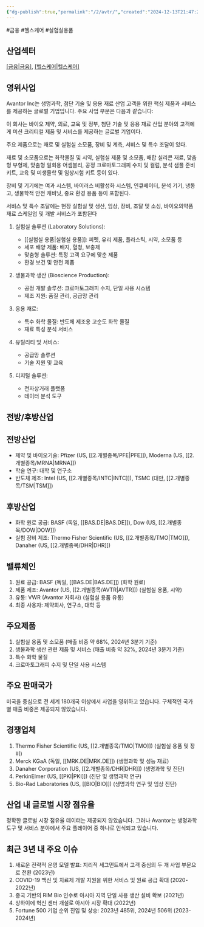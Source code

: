 ```yaml
---
{"dg-publish":true,"permalink":"/2/avtr/","created":"2024-12-13T21:47:21.512+09:00","updated":"2025-06-03T20:05:57.822+09:00"}
---
```


#금융 #헬스케어 #실험실용품

## 산업섹터

[[금융\|금융]](Financials), [[헬스케어\|헬스케어]](Healthcare)

## 영위사업

Avantor Inc는 생명과학, 첨단 기술 및 응용 재료 산업 고객을 위한 핵심 제품과 서비스를 제공하는 글로벌 기업입니다. 주요 사업 부문은 다음과 같습니다:

이 회사는 바이오 제약, 의료, 교육 및 정부, 첨단 기술 및 응용 재료 산업 분야의 고객에게 미션 크리티컬 제품 및 서비스를 제공하는 글로벌 기업이다.  

주요 제품으로는 재료 및 실험실 소모품, 장비 및 계측, 서비스 및 특수 조달이 있다.  
  
재료 및 소모품으로는 화학물질 및 시약, 실험실 제품 및 소모품, 배합 실리콘 재료, 맞춤형 부형제, 맞춤형 일회용 어셈블리, 공정 크로마토그래피 수지 및 컬럼, 분석 샘플 준비 키트, 교육 및 미생물학 및 임상시험 키트 등이 있다.  

장비 및 기기에는 여과 시스템, 바이러스 비활성화 시스템, 인큐베이터, 분석 기기, 냉동고, 생물학적 안전 캐비닛, 중요 환경 용품 등이 포함된다.  
  
서비스 및 특수 조달에는 현장 실험실 및 생산, 임상, 장비, 조달 및 소싱, 바이오의약품 재료 스케일업 및 개발 서비스가 포함된다

1. 실험실 솔루션 (Laboratory Solutions):
    
    - [[실험실 용품\|실험실 용품]]: 피펫, 유리 제품, 플라스틱, 시약, 소모품 등
    - 세포 배양 제품: 배지, 혈청, 보충제
    - 맞춤형 솔루션: 특정 고객 요구에 맞춘 제품
    - 환경 보건 및 안전 제품
    
2. 생물과학 생산 (Bioscience Production):
    
    - 공정 개발 솔루션: 크로마토그래피 수지, 단일 사용 시스템
    - 제조 지원: 품질 관리, 공급망 관리
    
3. 응용 재료:
    
    - 특수 화학 물질: 반도체 제조용 고순도 화학 물질
    - 재료 특성 분석 서비스
    
4. 유틸리티 및 서비스:
    
    - 공급망 솔루션
    - 기술 지원 및 교육
    
5. 디지털 솔루션:
    
    - 전자상거래 플랫폼
    - 데이터 분석 도구
    

## 전방/후방산업

## 전방산업

- 제약 및 바이오기술: Pfizer (US, [[2.개별종목/PFE\|PFE]]), Moderna (US, [[2.개별종목/MRNA\|MRNA]])
- 학술 연구: 대학 및 연구소
- 반도체 제조: Intel (US, [[2.개별종목/INTC\|INTC]]), TSMC (대만, [[2.개별종목/TSM\|TSM]])

## 후방산업

- 화학 원료 공급: BASF (독일, [[BAS.DE\|BAS.DE]]), Dow (US, [[2.개별종목/DOW\|DOW]])
- 실험 장비 제조: Thermo Fisher Scientific (US, [[2.개별종목/TMO\|TMO]]), Danaher (US, [[2.개별종목/DHR\|DHR]])

## 밸류체인

1. 원료 공급: BASF (독일, [[BAS.DE\|BAS.DE]]) (화학 원료)
2. 제품 제조: Avantor (US, [[2.개별종목/AVTR\|AVTR]]) (실험실 용품, 시약)
3. 유통: VWR (Avantor 자회사) (실험실 용품 유통)
4. 최종 사용자: 제약회사, 연구소, 대학 등

## 주요제품

1. 실험실 용품 및 소모품 (매출 비중 약 68%, 2024년 3분기 기준)
2. 생물과학 생산 관련 제품 및 서비스 (매출 비중 약 32%, 2024년 3분기 기준)
3. 특수 화학 물질
4. 크로마토그래피 수지 및 단일 사용 시스템

## 주요 판매국가

미국을 중심으로 전 세계 180개국 이상에서 사업을 영위하고 있습니다. 구체적인 국가별 매출 비중은 제공되지 않았습니다.

## 경쟁업체

1. Thermo Fisher Scientific (US, [[2.개별종목/TMO\|TMO]]) (실험실 용품 및 장비)
2. Merck KGaA (독일, [[MRK.DE\|MRK.DE]]) (생명과학 및 성능 재료)
3. Danaher Corporation (US, [[2.개별종목/DHR\|DHR]]) (생명과학 및 진단)
4. PerkinElmer (US, [[PKI\|PKI]]) (진단 및 생명과학 연구)
5. Bio-Rad Laboratories (US, [[BIO\|BIO]]) (생명과학 연구 및 임상 진단)

## 산업 내 글로벌 시장 점유율

정확한 글로벌 시장 점유율 데이터는 제공되지 않았습니다. 그러나 Avantor는 생명과학 도구 및 서비스 분야에서 주요 플레이어 중 하나로 인식되고 있습니다.

## 최근 3년 내 주요 이슈

1. 새로운 전략적 운영 모델 발표: 지리적 세그먼트에서 고객 중심의 두 개 사업 부문으로 전환 (2023년)
2. COVID-19 백신 및 치료제 개발 지원을 위한 서비스 및 원료 공급 확대 (2020-2022년)
3. 중국 기반의 RIM Bio 인수로 아시아 지역 단일 사용 생산 설비 확보 (2021년)
4. 상하이에 혁신 센터 개설로 아시아 시장 확대 (2022년)
5. Fortune 500 기업 순위 진입 및 상승: 2023년 485위, 2024년 506위 (2023-2024년)